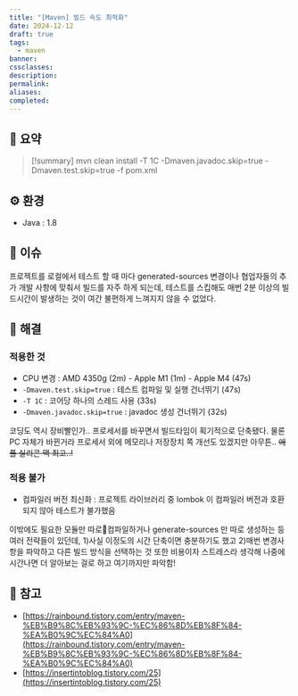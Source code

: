 ```yaml
---
title: "[Maven] 빌드 속도 최적화"
date: 2024-12-12
draft: true
tags:
  - maven
banner: 
cssclasses: 
description: 
permalink: 
aliases: 
completed:
---
```


## 📝 요약
> [!summary]
> mvn clean install -T 1C -Dmaven.javadoc.skip=true -Dmaven.test.skip=true -f pom.xml

## ⚙️ 환경
- Java : 1.8

## 💬 이슈
프로젝트를 로컬에서 테스트 할 때 마다 generated-sources 변경이나 협업자들의 추가 개발 사항에 맞춰서 빌드를 자주 하게 되는데, 테스트를 스킵해도 매번 2분 이상의 빌드시간이 발생하는 것이 여간 불편하게 느껴지지 않을 수 없었다.  

## 🧗 해결
### 적용한 것
- CPU 변경 : AMD 4350g (2m) - Apple M1 (1m) - Apple M4 (47s)
- `-Dmaven.test.skip=true` : 테스트 컴파일 및 실행 건너뛰기 (47s)
- `-T 1C` : 코어당 하나의 스레드 사용 (33s)
- `-Dmaven.javadoc.skip=true` : javadoc 생성 건너뛰기 (32s)  

코딩도 역시 장비빨인가.. 프로세서를 바꾸면서 빌드타임이 획기적으로 단축됐다. 물론 PC 자체가 바뀐거라 프로세서 외에 메모리나 저장장치 쪽 개선도 있겠지만 아무튼.. ~~애플 실리콘 맥 최고..!~~ 

### 적용 불가
- 컴파일러 버전 최신화 : 프로젝트 라이브러리 중 lombok 이 컴파일러 버전과 호환되지 않아 테스트가 불가했음  

이밖에도 필요한 모듈만 따로컴파일하거나 generate-sources 만 따로 생성하는 등 여러 전략들이 있던데, 1)사실 이정도의 시간 단축이면 충분하기도 했고 2)매번 변경사항을 파악하고 다른 빌드 방식을 선택하는 것 또한 비용이자 스트레스라 생각해 나중에 시간나면 더 알아보는 걸로 하고 여기까지만 파악함!   


## 🚀 참고
- [https://rainbound.tistory.com/entry/maven-%EB%B9%8C%EB%93%9C-%EC%86%8D%EB%8F%84-%EA%B0%9C%EC%84%A0](https://rainbound.tistory.com/entry/maven-%EB%B9%8C%EB%93%9C-%EC%86%8D%EB%8F%84-%EA%B0%9C%EC%84%A0)
- [https://insertintoblog.tistory.com/25](https://insertintoblog.tistory.com/25)
